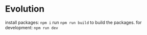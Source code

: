 # Evolution

install packages: `npm i`
run `npm run build` to build the packages.
for development: `npm run dev`
